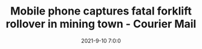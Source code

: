 ---
"title": "Mobile phone captures fatal forklift rollover in mining town - Courier Mail"
"date": "2021-9-10 7:0:0"
"feed_name": "GOOGLENEWSMINING"
"feed_website": "https://news.google.com/search?q=mining%2Bincident&hl=en-US&gl=US&ceid=US:en"
"feed_rss": "https://news.google.com/rss/search?q=mining%2Bincident&hl=en-US&gl=US&ceid=US:en"
"link": "https://www.couriermail.com.au/news/queensland/mackay/police-courts/middlemount-forklift-fatality-man-charged-over-joe-williams-death/news-story/0d99bc30d7a08a949303cb0d263e3479"
"file": "_posts/2021-1-1-a6974f060de192012108cc2ec6238de1d851157a.md"
"accident": "1"
"drilling": "0"
"dead": "1"
"injured": "0"
---